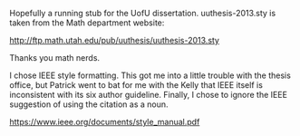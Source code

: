 Hopefully a running stub for the UofU dissertation. uuthesis-2013.sty is taken from the Math department website:

http://ftp.math.utah.edu/pub/uuthesis/uuthesis-2013.sty

Thanks you math nerds.

I chose IEEE style formatting. This got me into a little trouble with the thesis office, but Patrick went to bat for me with the Kelly that IEEE itself is inconsistent with its six author guideline. Finally, I chose to ignore the IEEE suggestion of using the citation as a noun. 

https://www.ieee.org/documents/style_manual.pdf

